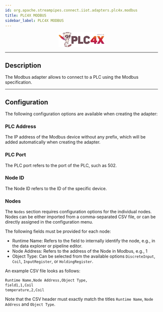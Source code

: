 ```yaml
---
id: org.apache.streampipes.connect.iiot.adapters.plc4x.modbus
title: PLC4X MODBUS
sidebar_label: PLC4X MODBUS
---
```


<!--
  ~ Licensed to the Apache Software Foundation (ASF) under one or more
  ~ contributor license agreements.  See the NOTICE file distributed with
  ~ this work for additional information regarding copyright ownership.
  ~ The ASF licenses this file to You under the Apache License, Version 2.0
  ~ (the "License"); you may not use this file except in compliance with
  ~ the License.  You may obtain a copy of the License at
  ~
  ~    http://www.apache.org/licenses/LICENSE-2.0
  ~
  ~ Unless required by applicable law or agreed to in writing, software
  ~ distributed under the License is distributed on an "AS IS" BASIS,
  ~ WITHOUT WARRANTIES OR CONDITIONS OF ANY KIND, either express or implied.
  ~ See the License for the specific language governing permissions and
  ~ limitations under the License.
  ~
  -->



<p align="center"> 
    <img src="/img/pipeline-elements/org.apache.streampipes.connect.iiot.adapters.plc4x.modbus/icon.png" width="150px;" class="pe-image-documentation"/>
</p>

***

## Description

The Modbus adapter allows to connect to a PLC using the Modbus specification.

***

## Configuration

The following configuration options are available when creating the adapter:

### PLC Address

The IP address of the Modbus device without any prefix, which will be added automatically when creating the adapter.

### PLC Port

The PLC port refers to the port of the PLC, such as 502.

### Node ID

The Node ID refers to the ID of the specific device.

### Nodes

The `Nodes` section requires configuration options for the individual nodes.
Nodes can be either imported from a comma-separated CSV file, or can be directly assigned in the configuration menu.

The following fields must be provided for each node:

* Runtime Name: Refers to the field to internally identify the node, e.g., in the data explorer or pipeline editor.
* Node Address: Refers to the address of the Node in Modbus, e.g., 1
* Object Type: Can be selected from the available options `DiscreteInput`, `Coil`, `InputRegister`,
  or `HoldingRegister`. 

An example CSV file looks as follows:

```
Runtime Name,Node Address,Object Type,
field1,1,Coil
temperature,2,Coil
```

Note that the CSV header must exactly match the titles `Runtime Name`, `Node Address` and `Object Type`.
